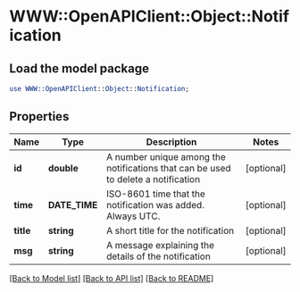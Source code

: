 # WWW::OpenAPIClient::Object::Notification

## Load the model package
```perl
use WWW::OpenAPIClient::Object::Notification;
```

## Properties
Name | Type | Description | Notes
------------ | ------------- | ------------- | -------------
**id** | **double** | A number unique among the notifications that can be used to delete a notification | [optional] 
**time** | **DATE_TIME** | ISO-8601 time that the notification was added. Always UTC. | [optional] 
**title** | **string** | A short title for the notification | [optional] 
**msg** | **string** | A message explaining the details of the notification | [optional] 

[[Back to Model list]](../README.md#documentation-for-models) [[Back to API list]](../README.md#documentation-for-api-endpoints) [[Back to README]](../README.md)


